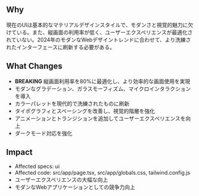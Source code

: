 ## Why
現在のUIは基本的なマテリアルデザインスタイルで、モダンさと視覚的魅力に欠けている。また、縦画面の利用率が低く、ユーザーエクスペリエンスが最適化されていない。2024年のモダンなWebデザイントレンドに合わせて、より洗練されたインターフェースに刷新する必要がある。

## What Changes
- **BREAKING** 縦画面利用率を80%に最適化し、より効率的な画面使用を実現
- モダンなグラデーション、ガラスモーフィズム、マイクロインタラクションを導入
- カラーパレットを現代的で洗練されたものに刷新
- タイポグラフィとスペーシングを改善し、視覚的階層を強化
- アニメーションとトランジションを追加してユーザーエクスペリエンスを向上
- ダークモード対応を強化

## Impact
- Affected specs: ui
- Affected code: src/app/page.tsx, src/app/globals.css, tailwind.config.js
- ユーザーエクスペリエンスの大幅な向上
- モダンなWebアプリケーションとしての競争力向上

